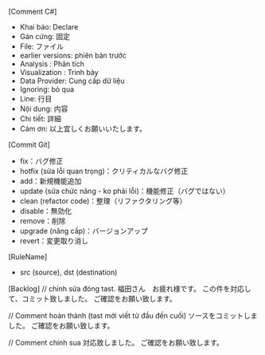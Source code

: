 [Comment C#]
- Khai báo:  Declare
- Gán cứng: 固定
- File: ファイル
- earlier versions: phiên bản trước
- Analysis : Phân tích
- Visualization : Trình bày
-  Data Provider: Cung cấp dữ liệu
-  Ignoring: bỏ qua
-  Line: 行目
-  Nội dung: 内容
-  Chi tiết: 詳細
- Cảm ơn: 以上宜しくお願いいたします。

[Commit Git]
-  fix：バグ修正
-  hotfix (sửa lỗi quan trọng)：クリティカルなバグ修正
-  add：新規機能追加
-  update (sửa chức năng - ko phải lỗi)：機能修正（バグではない）
-  clean (refactor code)：整理（リファクタリング等）
-  disable：無効化
-  remove：削除
-  upgrade (nâng cấp)：バージョンアップ
-  revert：変更取り消し

[RuleName]
- src (source), dst (destination)

[Backlog]
// chỉnh sửa đóng tast.
 福田さん　お疲れ様です。
この件を対応して、コミット致しました。
ご確認をお願い致します。

// Comment hoàn thành
(tast mới viết từ đầu đến cuối)
	ソースをコミットしました。
	ご確認をお願い致します。

// Comment chinh sua
対応致しました。
ご確認をお願い致します。
